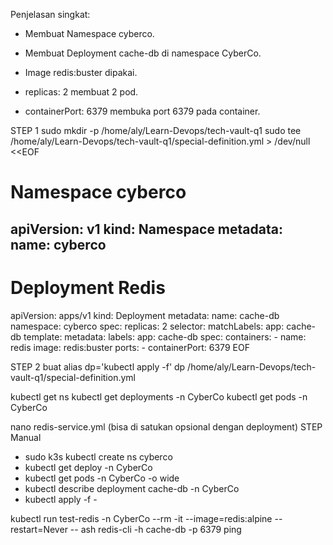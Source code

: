 Penjelasan singkat:

- Membuat Namespace cyberco.

- Membuat Deployment cache-db di namespace CyberCo.

- Image redis:buster dipakai.

- replicas: 2 membuat 2 pod.

- containerPort: 6379 membuka port 6379 pada container.



STEP 1 
sudo mkdir -p /home/aly/Learn-Devops/tech-vault-q1
sudo tee /home/aly/Learn-Devops/tech-vault-q1/special-definition.yml > /dev/null <<EOF
# Namespace cyberco
apiVersion: v1
kind: Namespace
metadata:
  name: cyberco
---
# Deployment Redis
apiVersion: apps/v1
kind: Deployment
metadata:
  name: cache-db
  namespace: cyberco
spec:
  replicas: 2
  selector:
    matchLabels:
      app: cache-db
  template:
    metadata:
      labels:
        app: cache-db
    spec:
      containers:
      - name: redis
        image: redis:buster
        ports:
        - containerPort: 6379
EOF

STEP 2
buat alias dp='kubectl apply -f'
dp /home/aly/Learn-Devops/tech-vault-q1/special-definition.yml


kubectl get ns
kubectl get deployments -n CyberCo
kubectl get pods -n CyberCo
















nano redis-service.yml (bisa di satukan opsional dengan deployment)
STEP Manual 
- sudo k3s kubectl create ns cyberco
- kubectl get deploy -n CyberCo
- kubectl get pods -n CyberCo -o wide
- kubectl describe deployment cache-db -n CyberCo 
- kubectl apply -f -

kubectl run test-redis -n CyberCo --rm -it --image=redis:alpine --restart=Never -- ash
redis-cli -h cache-db -p 6379 ping

